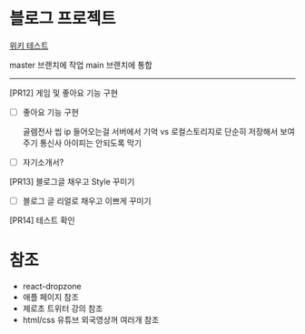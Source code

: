 # 블로그 프로젝트

[위키 테스트](https://github.com/CodeSoom/project-react-6-shongs27.wiki.git)

master 브랜치에 작업
main 브랜치에 통합

---

[PR12] 게임 및 좋아요 기능 구현

- [ ] 좋아요 기능 구현

  골렘전사 씹
  ip 들어오는걸 서버에서 기억 vs 로컬스토리지로 단순히 저장해서 보여주기
  통신사 아이피는 안되도록 막기

- [ ] 자기소개서?

[PR13] 블로그글 채우고 Style 꾸미기

- [ ] 블로그 글 리얼로 채우고 이쁘게 꾸미기

[PR14] 테스트 확인

# 참조

- react-dropzone
- 애플 페이지 참조
- 제로초 트위터 강의 참조
- html/css 유튜브 외국영상꺼 여러개 참조
